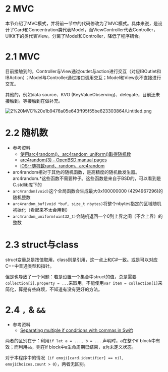 # 2 MVC

本节介绍了MVC模式，并将前一节中的代码修改为了MVC模式。具体来说，是设计了Card和Concentration类代表Model，而ViewController代表Controller，UIKit下的类代表View。分离了Model和Controller，降低了程序耦合。

# 2.1 MVC

目前接触到的，Controller与View通过outlet与action进行交互（对应IBOutlet和IBAction）；Model与Controller通过接口调用交互；Model和View永不直接进行交互。

其他的，例如data source、KVO (KeyValueObserving)、delegate，目前还未接触到。等接触到在做补充。

![2%20MVC%20e1b9476a05e643ff95f55be623303864/Untitled.png](figures/MVC.png)

# 2.2 随机数

- 参考资料
    - [使用arc4random()、arc4random_uniform()取得随机数](https://www.jianshu.com/p/51269165c3e0)
    - [arc4random(3) - OpenBSD manual pages](https://man.openbsd.org/arc4random.3)
    - [iOS--随机数rand、random、arc4random](https://www.jianshu.com/p/106475cbd3da)
- arc4random相对于其他的随机函数，是高精度的随机数发生器。arc4random.*这些函数不需要种子。这些函数是来自于BSD的，可以看到是C.stdlib库下的
- `arc4random(void)`这个全局函数会生成最大0x100000000 (4294967296)的随机整数
- `arc4random_buf(void *buf, size_t nbytes)`将整个nbytes指定的区域随机初始化（看起来不太会用到）
- `arc4random_uniform(uint32_t)`会随机返回一个0到上界之间（不含上界）的整数

# 2.3 struct与class

struct变量总是按值取用，class则是引用，这一点上和C#一致。或是可以对应C++中普通类型和指针。

但是也导致了一个问题：若是设置一个集合中struct的值，总是需要`collection[i].property = ...`来取用，不能使用`var item = collection[i]`来简化，算是有些麻烦，不知道有没有更好的方法。

# 2.4 `,` & `&&`

- 参考资料
    - [Separating multiple if conditions with commas in Swift](https://stackoverflow.com/questions/44989227/separating-multiple-if-conditions-with-commas-in-swift)

两者的区别在于：利用`if let a = ..., b = ...` 声明时，a在整个if block中有效；而利用`&&`，则在if block中a生命周期已结束，a为未定义状态。

对于本程序中的情况（`if emoji[card.identifier] == nil, emojiChoices.count > 0`），两者无区别。
